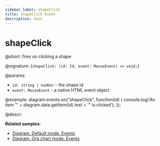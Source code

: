 ```yaml
---
sidebar_label: shapeClick
title: shapeClick Event
description: text
---
```


# shapeClick

@short: fires on clicking a shape

@signature: {`shapeClick: (id: Id, event: MouseEvent) => void;`}

@params:
- `id: string | number` - the shape id
- `event: MouseEvent` - a native HTML event object

@example:
diagram.events.on("shapeClick", function(id) {
	console.log('An item "' + diagram.data.getItem(id).text + '" is clicked');
});

@descr:

**Related samples**:
- [Diagram. Default mode. Events](https://snippet.dhtmlx.com/7h2hgb3g)
- [Diagram. Org chart mode. Events](https://snippet.dhtmlx.com/l38pct7c)
